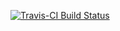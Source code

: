 
<!-- README.md is generated from README.Rmd. Please edit that file -->
[![Travis-CI Build Status](https://travis-ci.org/.svg?branch=master)](https://travis-ci.org/)

